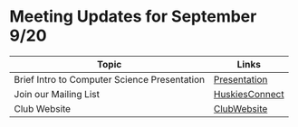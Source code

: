 # Meeting Updates for September 9/20

| Topic      | Links |
| ----------- | ----------- |
| Brief Intro to Computer Science Presentation      | [Presentation] | [Slides]      |
| Join our Mailing List   | [HuskiesConnect]       |
| Club Website  | [ClubWebsite] |

[Presentation]: https://youtube.com
[Slides]: https://docs.google.com/presentation/d/1CiSxcT7x4befMnzWJwQ_x3q8ZNxY2cu8KxWuHGl1uDQ/edit?usp=sharing
[HuskiesConnect]: https://huskiesconnect.stcloudstate.edu/organization/association-for-computing-machinery
[ClubWebsite]: https://csciclub.github.io/
